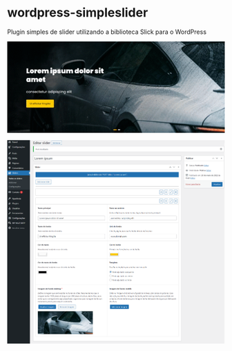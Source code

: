 # wordpress-simpleslider
Plugin simples de slider utilizando a biblioteca Slick para o WordPress

![Screenshot](https://github.com/RafaelCecchin/wordpress-simpleslider/blob/dev/assets/images/demonstration.gif?raw=true)

![Screenshot](https://github.com/RafaelCecchin/wordpress-simpleslider/blob/dev/assets/images/screenshot.png?raw=true)